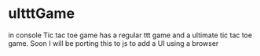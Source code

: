 # ultttGame
in console Tic tac toe game
has a regular ttt game and a ultimate tic tac toe game.
Soon I will be porting this to js to add a UI using a browser
